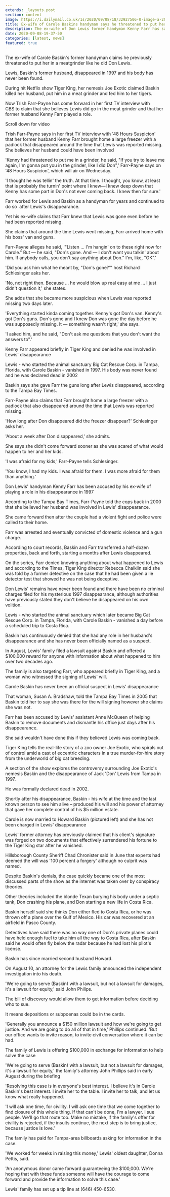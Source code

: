 ```yaml
---
extends: _layouts.post
section: content
image: https://i.dailymail.co.uk/1s/2020/09/08/18/32927506-0-image-a-20_1599586424117.jpg 
title: Ex-wife of Carole Baskins handyman says he threatened to put her in the grinder like Don 
description: The ex-wife of Don Lewis former handyman Kenny Farr has said in her first TV interview she fears he was linked to his disappearance. 
date: 2020-09-08-19-37-50 
categories: [latest, news] 
featured: true 
--- 
```

The ex-wife of Carole Baskin's former handyman claims he previously threatened to put her in a meatgrinder like he did Don Lewis. 

Lewis, Baskin's former husband, disappeared in 1997 and his body has never been found. 

During hit Netflix show Tiger King, her nemesis Joe Exotic claimed Baskin killed her husband, put him in a meat grinder and fed him to her tigers.  

Now Trish Farr-Payne has come forward in her first TV interview with CBS to claim that she believes Lewis did go in the meat grinder and that her former husband Kenny Farr played a role. 

Scroll down for video 

Trish Farr-Payne says in her first TV interview with '48 Hours Suspicion' that her former husband Kenny Farr brought home a large freezer with a padlock that disappeared around the time that Lewis was reported missing. She believes her husband could have been involved

'Kenny had threatened to put me in a grinder, he said, "If you try to leave me again, I'm gonna put you in the grinder, like I did Don",' Farr-Payne says on '48 Hours Suspicion', which will air on Wednesday. 

'I thought he was tellin' the truth. At that time. I thought, you know, at least that is probably the turnin' point where I knew—I knew deep down that Kenny has some part in Don's not ever coming back. I knew then for sure.'

Farr worked for Lewis and Baskin as a handyman for years and continued to do so  after Lewis's disappearance. 

Yet his ex-wife claims that Farr knew that Lewis was gone even before he had been reported missing. 

She claims that around the time Lewis went missing, Farr arrived home with his boss' van and guns. 

Farr-Payne alleges he said, '"Listen … I'm hangin' on to these right now for Carole." But — he said, "Don's gone. And — I don't want you talkin' about him. If anybody calls, you don't say anything about Don." I'm, like, "OK".'

'Did you ask him what he meant by, "Don's gone?"' host Richard Schlesinger asks her.

'No, not right then. Because … he would blow up real easy at me … I just didn't question it,' she states. 

She adds that she became more suspicious when Lewis was reported missing two days later. 

'Everything started kinda coming together. Kenny's got Don's van. Kenny's got Don's guns. Don's gone and I knew Don was gone the day before he was supposedly missing. It — something wasn't right,' she says. 

'I asked him, and he said, "Don't ask me questions that you don't want the answers to".'

Kenny Farr appeared briefly in Tiger King and denied he was involved in Lewis' disappearance

Lewis - who started the animal sanctuary Big Cat Rescue Corp. in Tampa, Florida, with Carole Baskin - vanished in 1997. His body was never found and he was declared dead in 2002

Baskin says she gave Farr the guns long after Lewis disappeared, according to the Tampa Bay Times. 

Farr-Payne also claims that Farr brought home a large freezer with a padlock that also disappeared around the time that Lewis was reported missing. 

'How long after Don disappeared did the freezer disappear?' Schlesinger asks her.

'About a week after Don disappeared,' she admits.

She says she didn't come forward sooner as she was scared of what would happen to her and her kids. 

'I was afraid for my kids,' Farr-Payne tells Schlesinger. 

'You know, I had my kids. I was afraid for them. I was more afraid for them than anything.'  

Don Lewis' handyman Kenny Farr has been accused by his ex-wife of playing a role in his disappearance in 1997

According to the Tampa Bay Times, Farr-Payne told the cops back in 2000 that she believed her husband was involved in Lewis' disappearance. 

She came forward then after the couple had a violent fight and police were called to their home. 

Farr was arrested and eventually convicted of domestic violence and a gun charge. 

According to court records, Baskin and Farr transferred a half-dozen properties, back and forth, starting a months after Lewis disappeared. 

On the series, Farr denied knowing anything about what happened to Lewis and according to the Times, Tiger King director Rebecca Chaiklin said she was told by a former detective on the case that he had been given a lie detector test that showed he was not being deceptive.  

Don Lewis' remains have never been found and there have been no criminal charges filed for his mysterious 1997 disappearance, although authorities have previously stated they don't believe he disappeared on his own volition. 

Lewis - who started the animal sanctuary which later became Big Cat Rescue Corp. in Tampa, Florida, with Carole Baskin - vanished a day before a scheduled trip to Costa Rica.  

Baskin has continuously denied that she had any role in her husband's disappearance and she has never been officially named as a suspect. 

In August, Lewis' family filed a lawsuit against Baskin and offered a $100,000 reward for anyone with information about what happened to him over two decades ago.

The family is also targeting Farr, who appeared briefly in Tiger King, and a woman who witnessed the signing of Lewis' will. 

Carole Baskin has never been an official suspect in Lewis' disappearance

That woman, Susan A. Bradshaw, told the Tampa Bay Times in 2005 that Baskin told her to say she was there for the will signing however she claims she was not.

Farr has been accused by Lewis' assistant Anne McQueen of helping Baskin to remove documents and dismantle his office just days after his disappearance. 

She said wouldn't have done this if they believed Lewis was coming back.  

Tiger King tells the real-life story of a zoo owner Joe Exotic, who spirals out of control amid a cast of eccentric characters in a true murder-for-hire story from the underworld of big cat breeding.

A section of the show explores the controversy surrounding Joe Exotic's nemesis Baskin and the disappearance of Jack 'Don' Lewis from Tampa in 1997.

He was formally declared dead in 2002. 

Shortly after his disappearance, Baskin - his wife at the time and the last known person to see him alive – produced his will and his power of attorney that gave her complete control of his $5 million estate. 

Carole is now married to Howard Baskin (pictured left) and she has not been charged in Lewis' disappearance

Lewis' former attorney has previously claimed that his client's signature was forged on two documents that effectively surrendered his fortune to the Tiger King star after he vanished. 

Hillsborough County Sheriff Chad Chronister said in June that experts had deemed the will was '100 percent a forgery' although no culprit was named. 

Despite Baskin's denials, the case quickly became one of the most discussed parts of the show as the internet was taken over by conspiracy theories.

Other theories included the blonde Texan burying his body under a septic tank, Don crashing his plane, and Don starting a new life in Costa Rica.

Baskin herself said she thinks Don either fled to Costa Rica, or he was thrown off a plane over the Gulf of Mexico. His car was recovered at an airfield in Pasco County.

Detectives have said there was no way one of Don's private planes could have held enough fuel to take him all the way to Costa Rica, after Baskin said he would often fly below the radar because he had lost his pilot's license.

Baskin has since married second husband Howard. 

On August 10, an attorney for the Lewis family announced the independent investigation into his death. 

'We're going to serve (Baskin) with a lawsuit, but not a lawsuit for damages, it's a lawsuit for equity,' said John Philips.

The bill of discovery would allow them to get information before deciding who to sue.

It means depositions or subpoenas could be in the cards. 

'Generally you announce a $150 million lawsuit and how we're going to get justice. And we are going to do all of that in time,' Phillips continued. 'But our office wants to invite reason, to invite civil conversation where it can be had.

The family of Lewis is offering $100,000 in exchange for information to help solve the case

'We're going to serve (Baskin) with a lawsuit, but not a lawsuit for damages, it's a lawsuit for equity,' the family's attorney John Phillips said in early August during the briefing

'Resolving this case is in everyone's best interest. I believe it's in Carole Baskin's best interest. I invite her to the table. I invite her to talk, and let us know what really happened.

'I will ask one time, for civility. I will ask one time that we come together to find closure of this whole thing. If that can't be done, I'm a lawyer. I sue people. We'll go that route too. Make no mistake, if the family's offer for civility is rejected, if the insults continue, the next step is to bring justice, because justice is love.'

The family has paid for Tampa-area billboards asking for information in the case.

'We worked for weeks in raising this money,' Lewis' oldest daughter, Donna Pettis, said. 

'An anonymous donor came forward guaranteeing the $100,000. We're hoping that with these funds someone will have the courage to come forward and provide the information to solve this case.'

Lewis' family has set up a tip line at (646) 450-6530.  

